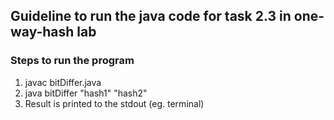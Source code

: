## Guideline to run the java code for task 2.3 in one-way-hash lab

### Steps to run the program
1. javac bitDiffer.java
2. java bitDiffer "hash1" "hash2"
3. Result is printed to the stdout (eg. terminal)
